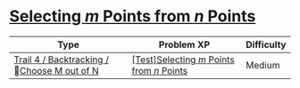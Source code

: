 # [Selecting $m$ Points from $n$ Points](https://www.codetree.ai/trails/complete/curated-cards/test-choose-m-out-of-n-points)

|Type|Problem XP|Difficulty|
|---|---|---|
|[Trail 4 / Backtracking / Choose M out of N](https://www.codetree.ai/trail-info/intermediate-low/)|[[Test]Selecting $m$ Points from $n$ Points](https://www.codetree.ai/trails/complete/curated-cards/test-choose-m-out-of-n-points/)|Medium|

